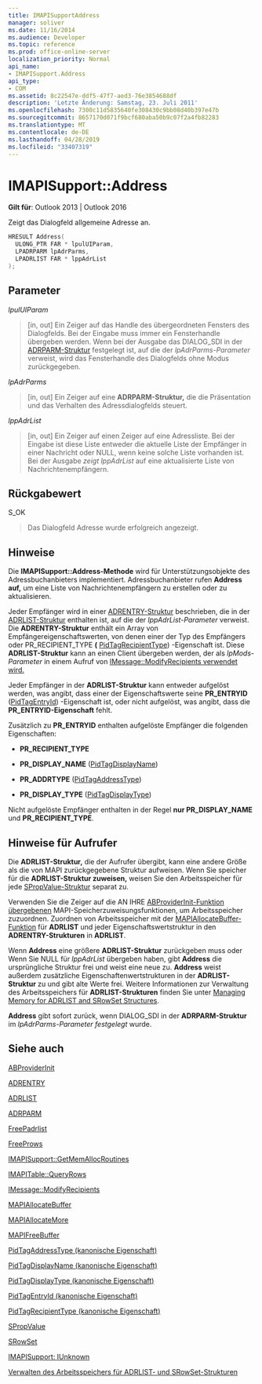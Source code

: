 ```yaml
---
title: IMAPISupportAddress
manager: soliver
ms.date: 11/16/2014
ms.audience: Developer
ms.topic: reference
ms.prod: office-online-server
localization_priority: Normal
api_name:
- IMAPISupport.Address
api_type:
- COM
ms.assetid: 8c22547e-ddf5-47f7-aed3-76e3854688df
description: 'Letzte Änderung: Samstag, 23. Juli 2011'
ms.openlocfilehash: 7300c11d5835640fe308430c9bb08d40b397e47b
ms.sourcegitcommit: 8657170d071f9bcf680aba50b9c07f2a4fb82283
ms.translationtype: MT
ms.contentlocale: de-DE
ms.lasthandoff: 04/28/2019
ms.locfileid: "33407319"
---
```

# <a name="imapisupportaddress"></a>IMAPISupport::Address

  
  
**Gilt für**: Outlook 2013 | Outlook 2016 
  
Zeigt das Dialogfeld allgemeine Adresse an. 
  
```cpp
HRESULT Address(
  ULONG_PTR FAR * lpulUIParam,
  LPADRPARM lpAdrParms,
  LPADRLIST FAR * lppAdrList
);
```

## <a name="parameters"></a>Parameter

 _lpulUIParam_
  
> [in, out] Ein Zeiger auf das Handle des übergeordneten Fensters des Dialogfelds. Bei der Eingabe muss immer ein Fensterhandle übergeben werden. Wenn bei der Ausgabe das DIALOG_SDI in der [ADRPARM-Struktur](adrparm.md) festgelegt ist, auf die der  _lpAdrParms-Parameter_ verweist, wird das Fensterhandle des Dialogfelds ohne Modus zurückgegeben. 
    
 _lpAdrParms_
  
> [in, out] Ein Zeiger auf eine **ADRPARM-Struktur,** die die Präsentation und das Verhalten des Adressdialogfelds steuert. 
    
 _lppAdrList_
  
> [in, out] Ein Zeiger auf einen Zeiger auf eine Adressliste. Bei der Eingabe ist diese Liste entweder die aktuelle Liste der Empfänger in einer Nachricht oder NULL, wenn keine solche Liste vorhanden ist. Bei der Ausgabe  _zeigt lppAdrList_ auf eine aktualisierte Liste von Nachrichtenempfängern. 
    
## <a name="return-value"></a>Rückgabewert

S_OK 
  
> Das Dialogfeld Adresse wurde erfolgreich angezeigt.
    
## <a name="remarks"></a>Hinweise

Die **IMAPISupport::Address-Methode** wird für Unterstützungsobjekte des Adressbuchanbieters implementiert. Adressbuchanbieter rufen **Address auf,** um eine Liste von Nachrichtenempfängern zu erstellen oder zu aktualisieren. 
  
Jeder Empfänger wird in einer [ADRENTRY-Struktur](adrentry.md) beschrieben, die in der [ADRLIST-Struktur](adrlist.md) enthalten ist, auf die der  _lppAdrList-Parameter_ verweist. Die **ADRENTRY-Struktur** enthält ein Array von Empfängereigenschaftswerten, von denen einer der Typ des Empfängers oder PR_RECIPIENT_TYPE **(** [PidTagRecipientType](pidtagrecipienttype-canonical-property.md)) -Eigenschaft ist. Diese **ADRLIST-Struktur** kann an einen Client übergeben werden, der als _lpMods-Parameter_ in einem Aufruf von [IMessage::ModifyRecipients verwendet wird.](imessage-modifyrecipients.md)
  
Jeder Empfänger in der **ADRLIST-Struktur** kann entweder aufgelöst werden, was angibt, dass einer der Eigenschaftswerte seine **PR_ENTRYID** ([PidTagEntryId](pidtagentryid-canonical-property.md)) -Eigenschaft ist, oder nicht aufgelöst, was angibt, dass die **PR_ENTRYID-Eigenschaft** fehlt. 
  
Zusätzlich zu **PR_ENTRYID** enthalten aufgelöste Empfänger die folgenden Eigenschaften:
  
- **PR_RECIPIENT_TYPE**
    
- **PR_DISPLAY_NAME** ([PidTagDisplayName](pidtagdisplayname-canonical-property.md))
    
- **PR_ADDRTYPE** ([PidTagAddressType](pidtagaddresstype-canonical-property.md))
    
- **PR_DISPLAY_TYPE** ([PidTagDisplayType](pidtagdisplaytype-canonical-property.md))
    
Nicht aufgelöste Empfänger enthalten in der Regel **nur PR_DISPLAY_NAME** und **PR_RECIPIENT_TYPE**. 
  
## <a name="notes-to-callers"></a>Hinweise für Aufrufer

Die **ADRLIST-Struktur,** die der Aufrufer übergibt, kann eine andere Größe als die von MAPI zurückgegebene Struktur aufweisen. Wenn Sie speicher für die **ADRLIST-Struktur zuweisen,** weisen Sie den Arbeitsspeicher für jede [SPropValue-Struktur](spropvalue.md) separat zu. 
  
Verwenden Sie die Zeiger auf die AN IHRE [ABProviderInit-Funktion übergebenen](abproviderinit.md) MAPI-Speicherzuweisungsfunktionen, um Arbeitsspeicher zuzuordnen. Zuordnen von Arbeitsspeicher mit der [MAPIAllocateBuffer-Funktion](mapiallocatebuffer.md) für **ADRLIST** und jeder Eigenschaftswertstruktur in den **ADRENTRY-Strukturen** in **ADRLIST**. 
  
Wenn **Address** eine größere **ADRLIST-Struktur** zurückgeben muss oder Wenn Sie NULL für  _lppAdrList_ übergeben haben, gibt **Address** die ursprüngliche Struktur frei und weist eine neue zu. **Address** weist außerdem zusätzliche Eigenschaftenwertstrukturen in der **ADRLIST-Struktur** zu und gibt alte Werte frei. Weitere Informationen zur Verwaltung des Arbeitsspeichers für **ADRLIST-Strukturen** finden Sie unter [Managing Memory for ADRLIST and SRowSet Structures](managing-memory-for-adrlist-and-srowset-structures.md).
  
 **Address** gibt sofort zurück, wenn DIALOG_SDI in der **ADRPARM-Struktur** im  _lpAdrParms-Parameter festgelegt_ wurde. 
  
## <a name="see-also"></a>Siehe auch



[ABProviderInit](abproviderinit.md)
  
[ADRENTRY](adrentry.md)
  
[ADRLIST](adrlist.md)
  
[ADRPARM](adrparm.md)
  
[FreePadrlist](freepadrlist.md)
  
[FreeProws](freeprows.md)
  
[IMAPISupport::GetMemAllocRoutines](imapisupport-getmemallocroutines.md)
  
[IMAPITable::QueryRows](imapitable-queryrows.md)
  
[IMessage::ModifyRecipients](imessage-modifyrecipients.md)
  
[MAPIAllocateBuffer](mapiallocatebuffer.md)
  
[MAPIAllocateMore](mapiallocatemore.md)
  
[MAPIFreeBuffer](mapifreebuffer.md)
  
[PidTagAddressType (kanonische Eigenschaft)](pidtagaddresstype-canonical-property.md)
  
[PidTagDisplayName (kanonische Eigenschaft)](pidtagdisplayname-canonical-property.md)
  
[PidTagDisplayType (kanonische Eigenschaft)](pidtagdisplaytype-canonical-property.md)
  
[PidTagEntryId (kanonische Eigenschaft)](pidtagentryid-canonical-property.md)
  
[PidTagRecipientType (kanonische Eigenschaft)](pidtagrecipienttype-canonical-property.md)
  
[SPropValue](spropvalue.md)
  
[SRowSet](srowset.md)
  
[IMAPISupport: IUnknown](imapisupportiunknown.md)


[Verwalten des Arbeitsspeichers für ADRLIST- und SRowSet-Strukturen](managing-memory-for-adrlist-and-srowset-structures.md)

